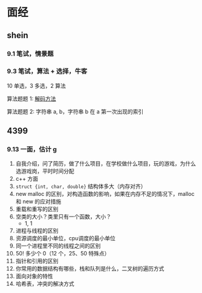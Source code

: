 # 面经

## shein

### 9.1 笔试，情景题

### 9.3 笔试，算法 + 选择，牛客

10 单选，3 多选，2 算法

算法题题 1: [解码方法](https://leetcode.cn/problems/decode-ways/)

算法题题 2: 字符串 a, b，字符串 b 在 a 第一次出现的索引

## 4399

### 9.13 一面，估计 g

1. 自我介绍，问了简历，做了什么项目，在学校做什么项目，玩的游戏，为什么选游戏岗，平时时间分配
2. c++ 方面
3. `struct {int, char, double}` 结构体多大（内存对齐）
4. new malloc 的区别，对构造函数的影响，如果在内存不足的情况下，malloc 和 new 的应对措施
5. 重载和重写的区别
6. 空类的大小？类里只有一个函数，大小？
    - 1, 1
7. 进程与线程的区别
8. 资源调度的最小单位，cpu调度的最小单位
9. 同一个进程里不同的线程之间的区别
10. 50! 多少个 0（12 个，25、50 特殊点）
11. 指针和引用的区别
12. 你常用的数据结构有哪些，栈和队列是什么，二叉树的遍历方式
13. 面向对象的特性
14. 哈希表，冲突的解决方式
